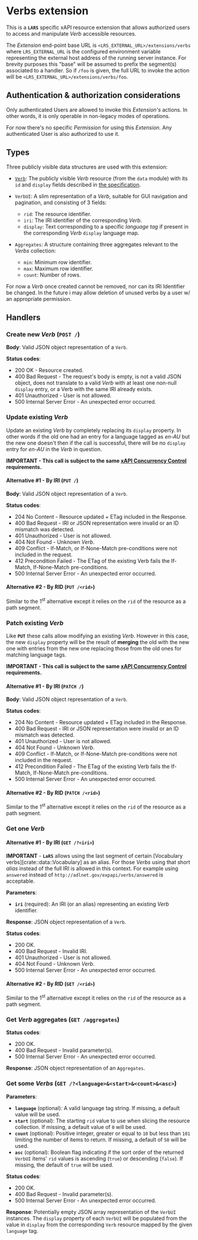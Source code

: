 # Verbs extension

This is a **`LARS`** specific xAPI resource extension that allows authorized users to access and manipulate _Verb_ accessible resources.

The _Extension_ end-point base URL is `<LRS_EXTERNAL_URL>/extensions/verbs` where `LRS_EXTERNAL_URL` is the configured environment variable representing the external host address of the running server instance. For brevity purposes this "base" will be assumed to prefix the segment(s) associated to a handler. So if `/foo` is given, the full URL to invoke the action will be `<LRS_EXTERNAL_URL>/extensions/verbs/foo`.


## Authentication & authorization considerations

Only authenticated Users are allowed to invoke this _Extension's_ actions. In other words, it is only operable in non-legacy modes of operations.

For now there's no specific _Permission_ for using this _Extension_. Any authenticated User is also authorized to use it. 


## Types

Three publicly visible data structures are used with this extension:

* [`Verb`][1]: The publicly visible _Verb_ resource (from the `data` module) with its `id` and `display` fields described in [the specification](https://opensource.ieee.org/xapi/xapi-base-standard-documentation/-/blob/main/9274.1.1%20xAPI%20Base%20Standard%20for%20LRSs.md#4222-verb).

* `VerbUI`: A slim representation of a _Verb_, suitable for GUI navigation and pagination, and consisting of 3 fields:
    * `rid`: The resource identifier.
    * `iri`: The IRI identifier of the corresponding _Verb_.
    * `display`: Text corresponding to a specific _language tag_ if present in the corresponding _Verb_ `display` language map.

* `Aggregates`: A structure containing three aggregates relevant to the _Verbs_ collection:
    * `min`: Minimum row identifier.
    * `max`: Maximum row identifier.
    * `count`: Number of rows.

For now a _Verb_ once created cannot be removed, nor can its IRI Identifier be changed. In the future i may allow deletion of unused verbs by a user w/ an appropriate permission.


## Handlers

### Create new _Verb_ (`POST /`)

**Body**: Valid JSON object representation of a `Verb`.

**Status codes**:
* 200 OK - Resource created.
* 400 Bad Request - The request's body is empty, is not a valid JSON object, does not translate to a valid _Verb_ with at least one non-null `display` entry, or a Verb with the same IRI already exists.
* 401 Unauthorized - User is not allowed.
* 500 Internal Server Error - An unexpected error occurred.


### Update existing _Verb_

Update an existing _Verb_ by completely replacing its `display` property. In other words if the old one had an entry for a language tagged as _en-AU_ but the new one doesn't then if the call is successful, there will be no `display` entry for _en-AU_ in the _Verb_ in question.

**IMPORTANT - This call is subject to the same [xAPI Concurrency Control][2] requirements.**

#### Alternative #1 - By IRI (`PUT /`)

**Body**: Valid JSON object representation of a `Verb`.

**Status codes**:
* 204 No Content - Resource updated + ETag included in the Response.
* 400 Bad Request - IRI or JSON representation were invalid or an ID mismatch was detected.
* 401 Unauthorized - User is not allowed.
* 404 Not Found - Unknown _Verb_.
* 409 Conflict - If-Match, or If-None-Match pre-conditions were not included in the request.
* 412 Precondition Failed - The ETag of the existing Verb fails the If-Match, If-None-Match pre-conditions.
* 500 Internal Server Error - An unexpected error occurred.

#### Alternative #2 - By RID (`PUT /<rid>`)

Similar to the 1<sup>st</sup> alternative except it relies on the `rid` of the resource as a path segment.


### Patch existing _Verb_

Like **`PUT`** these calls allow modifying an existing _Verb_. However in this case, the new `display` property will be the result of **merging** the old with the new one with entries from the new one replacing those from the old ones for matching language tags.

**IMPORTANT - This call is subject to the same [xAPI Concurrency Control][2] requirements.**

#### Alternative #1 - By IRI (`PATCH /`)

**Body**: Valid JSON object representation of a `Verb`.

**Status codes**:
* 204 No Content - Resource updated + ETag included in the Response.
* 400 Bad Request - IRI or JSON representation were invalid or an ID mismatch was detected.
* 401 Unauthorized - User is not allowed.
* 404 Not Found - Unknown _Verb_.
* 409 Conflict - If-Match, or If-None-Match pre-conditions were not included in the request.
* 412 Precondition Failed - The ETag of the existing Verb fails the If-Match, If-None-Match pre-conditions.
* 500 Internal Server Error - An unexpected error occurred.

#### Alternative #2 - By RID (`PATCH /<rid>`)

Similar to the 1<sup>st</sup> alternative except it relies on the `rid` of the resource as a path segment.


### Get one _Verb_

#### Alternative #1 - By IRI (`GET /?<iri>`)

**IMPORTANT** - **`LaRS`** allows using the last segment of certain [Vocabulary verbs][crate::data::Vocabulary] as an alias. For those _Verbs_ using that short _alias_ instead of the full IRI is allowed in this context. For example using `answered` instead of `http://adlnet.gov/expapi/verbs/answered` is acceptable.


**Parameters**:
* **`iri`** (required): An IRI (or an alias) representing an existing _Verb_ identifier.

**Response**: JSON object representation of a `Verb`.

**Status codes**:
* 200 OK.
* 400 Bad Request - Invalid IRI.
* 401 Unauthorized - User is not allowed.
* 404 Not Found - Unknown _Verb_.
* 500 Internal Server Error - An unexpected error occurred.

#### Alternative #2 - By RID (`GET /<rid>`)

Similar to the 1<sup>st</sup> alternative except it relies on the `rid` of the resource as a path segment.


### Get _Verb_ aggregates (`GET /aggregates`)

**Status codes**:
* 200 OK.
* 400 Bad Request - Invalid parameter(s).
* 500 Internal Server Error - An unexpected error occurred.

**Response**: JSON object representation of an `Aggregates`.


### Get some _Verbs_ (`GET /?<language>&<start>&<count>&<asc>`)

**Parameters**:
* **`language`** (optional): A valid language tag string. If missing, a default value will be used.
* **`start`** (optional): The starting `rid` value to use when slicing the resource collection. If missing, a default value of `0` will be used.
* **`count`** (optional): Positive integer, greater or equal to `10` but less than `101` limiting the number of items to return. If missing, a default of `50` will be used.
* **`asc`** (optional): Boolean flag indicating if the sort order of the returned `VerbUI` items' `rid` values is ascending (`true`) or descending (`false`). If missing, the default of `true` will be used.

**Status codes**:
* 200 OK.
* 400 Bad Request - Invalid parameter(s).
* 500 Internal Server Error - An unexpected error occurred.

**Response**: Potentially empty JSON array representation of the `VerbUI` instances. The `display` property of each `VerbUI` will be populated from the value in `display` from the corresponding `Verb` resource mapped by the given `language` tag.


[1]: crate::data::Verb
[2]: https://opensource.ieee.org/xapi/xapi-base-standard-documentation/-/blob/main/9274.1.1%20xAPI%20Base%20Standard%20for%20LRSs.md#414-concurrency
